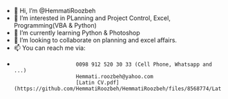 - 👋 Hi, I’m @HemmatiRoozbeh
- 👀 I’m interested in PLanning and Project Control, Excel, Programming(VBA & Python)
- 🌱 I’m currently learning Python & Photoshop
- 💞️ I’m looking to collaborate on planning and excel affairs.
- 📫 You can reach me via: 
-                         0098 912 520 30 33 (Cell Phone, Whatsapp and ...)
                          Hemmati.roozbeh@yahoo.com
                          [Latin CV.pdf](https://github.com/HemmatiRoozbeh/HemmatiRoozbeh/files/8568774/Latin.CV.pdf)
